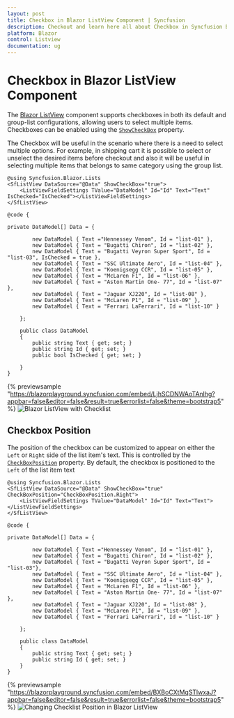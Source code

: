 ```yaml
---
layout: post
title: Checkbox in Blazor ListView Component | Syncfusion
description: Checkout and learn here all about Checkbox in Syncfusion Blazor ListView component and much more details.
platform: Blazor
control: Listview
documentation: ug
---
```


# Checkbox in Blazor ListView Component

The [Blazor ListView](https://www.syncfusion.com/blazor-components/blazor-listview) component supports checkboxes in both its default and group-list configurations, allowing users to select multiple items. Checkboxes can be enabled using the [`ShowCheckBox`](https://help.syncfusion.com/cr/blazor/Syncfusion.Blazor.Lists.SfListView-1.html#Syncfusion_Blazor_Lists_SfListView_1_ShowCheckBox) property.

The Checkbox will be useful in the scenario where there is a need to select multiple options. For example, in shipping cart it is possible to select or unselect the desired items before checkout and also it will be useful in selecting multiple items that belongs to same category using the group list.

```cshtml
@using Syncfusion.Blazor.Lists
<SfListView DataSource="@Data" ShowCheckBox="true">
    <ListViewFieldSettings TValue="DataModel" Id="Id" Text="Text" IsChecked="IsChecked"></ListViewFieldSettings>
</SfListView>

@code {

private DataModel[] Data = {

        new DataModel { Text ="Hennessey Venom", Id = "list-01" },
        new DataModel { Text = "Bugatti Chiron", Id = "list-02" },
        new DataModel { Text = "Bugatti Veyron Super Sport", Id = "list-03", IsChecked = true },
        new DataModel { Text = "SSC Ultimate Aero", Id = "list-04" },
        new DataModel { Text = "Koenigsegg CCR", Id = "list-05" },
        new DataModel { Text = "McLaren F1", Id = "list-06" },
        new DataModel { Text = "Aston Martin One- 77", Id = "list-07" },
        new DataModel { Text = "Jaguar XJ220", Id = "list-08" },
        new DataModel { Text = "McLaren P1", Id = "list-09" },
        new DataModel { Text = "Ferrari LaFerrari", Id = "list-10" }

    };

    public class DataModel
    {
        public string Text { get; set; }
        public string Id { get; set; }
        public bool IsChecked { get; set; }

    }
}
```
{% previewsample "https://blazorplayground.syncfusion.com/embed/LjhSCDNWAoTAnlhg?appbar=false&editor=false&result=true&errorlist=false&theme=bootstrap5" %}
![Blazor ListView with Checklist](./images/list/blazor-listview-with-checklist.png)

## Checkbox Position

The position of the checkbox can be customized to appear on either the `Left` or `Right` side of the list item's text. This is controlled by the [`CheckBoxPosition`](https://help.syncfusion.com/cr/blazor/Syncfusion.Blazor.Lists.SfListView-1.html#Syncfusion_Blazor_Lists_SfListView_1_CheckBoxPosition) property. By default, the checkbox is positioned to the `Left` of the list item text

```cshtml
@using Syncfusion.Blazor.Lists
<SfListView DataSource="@Data" ShowCheckBox="true" CheckBoxPosition="CheckBoxPosition.Right">
    <ListViewFieldSettings TValue="DataModel" Id="Id" Text="Text"></ListViewFieldSettings>
</SfListView>

@code {

private DataModel[] Data = {

        new DataModel { Text ="Hennessey Venom", Id = "list-01" },
        new DataModel { Text = "Bugatti Chiron", Id = "list-02" },
        new DataModel { Text = "Bugatti Veyron Super Sport", Id = "list-03"},
        new DataModel { Text = "SSC Ultimate Aero", Id = "list-04" },
        new DataModel { Text = "Koenigsegg CCR", Id = "list-05" },
        new DataModel { Text = "McLaren F1", Id = "list-06" },
        new DataModel { Text = "Aston Martin One- 77", Id = "list-07" },
        new DataModel { Text = "Jaguar XJ220", Id = "list-08" },
        new DataModel { Text = "McLaren P1", Id = "list-09" },
        new DataModel { Text = "Ferrari LaFerrari", Id = "list-10" }

    };

    public class DataModel
    {
        public string Text { get; set; }
        public string Id { get; set; }
    }
}
```
{% previewsample "https://blazorplayground.syncfusion.com/embed/BXBoCXtMqSTlwxaJ?appbar=false&editor=false&result=true&errorlist=false&theme=bootstrap5" %}
![Changing Checklist Position in Blazor ListView](./images/list/blazor-listview-checklist-position.png)